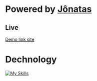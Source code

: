 # Powered by [Jônatas](https://api.whatsapp.com/send?phone=5563991321180&text=Ol%C3%A1%2C%20gostaria%20de%20verificar%20um%20or%C3%A7amento.)

## Live
[Demo link site](https://onu.jonatas.app)

# Dechnology
[![My Skills](https://skills.thijs.gg/icons?i=nextjs,nodejs,react,ts,styledcomponents)](https://api.whatsapp.com/send?phone=5563991321180&text=Ol%C3%A1%2C%20gostaria%20de%20verificar%20um%20or%C3%A7amento.)